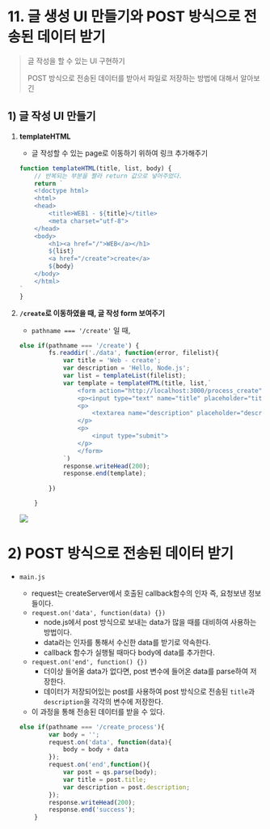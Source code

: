 # 11. 글 생성 UI 만들기와 POST 방식으로 전송된 데이터 받기

> 글 작성을 할 수 있는 UI 구현하기
>
> POST 방식으로 전송된 데이터를 받아서 파일로 저장하는 방법에 대해서 알아보긴



## 1) 글 작성 UI 만들기

1. **templateHTML**

   * 글 작성할 수 있는 page로 이동하기 위하여 링크 추가해주기

   ```javascript
   function templateHTML(title, list, body) {
       // 반복되는 부분을 짤라 return 값으로 넣어주었다.
       return `
       <!doctype html>
       <html>
       <head>
           <title>WEB1 - ${title}</title>
           <meta charset="utf-8">
       </head>
       <body>
           <h1><a href="/">WEB</a></h1>
           ${list}
           <a href="/create">create</a>
           ${body}
       </body>
       </html>
   `
   }
   ```


2. **`/create`로 이동하였을 때, 글 작성 form 보여주기**

   * `pathname === '/create'` 일 때, 

   ```javascript
   else if(pathname === '/create') {
           fs.readdir('./data', function(error, filelist){
               var title = 'Web - create';
               var description = 'Hello, Node.js';
               var list = templateList(filelist);
               var template = templateHTML(title, list,`
                   <form action="http://localhost:3000/process_create" method="post">
                   <p><input type="text" name="title" placeholder="title"></p>
                   <p>
                       <textarea name="description" placeholder="description"></textarea>
                   </p>
                   <p>
                       <input type="submit">
                   </p>
                   </form>
               `)
               response.writeHead(200);
               response.end(template);
           
           })
   
       }
   ```

   ![](C:\Users\kig95\Desktop\SSAFY\TIL\image\create.png)



# 2) POST 방식으로 전송된 데이터 받기

* `main.js`

  *  request는 createServer에서 호출된 callback함수의 인자 즉, 요청보낸 정보들이다.
  * `request.on('data', function(data) {})`
    * node.js에서 post 방식으로 보내는 data가 많을 때를 대비하여 사용하는 방법이다.
    * data라는 인자를 통해서 수신한 data를 받기로 약속한다.
    * callback 함수가 실행될 때마다 body에 data를 추가한다.
  * `request.on('end', function() {})`
    * 더이상 들어올 data가 없다면, post 변수에 들어온 data를 parse하여 저장한다.
    * 데이터가 저장되어있는 post를 사용하여 post 방식으로 전송된 `title`과 `description`을 각각의 변수에 저장한다.
  * 이 과정을 통해 전송된 데이터를 받을 수 있다.

  ```javascript
  else if(pathname === '/create_process'){
          var body = '';
          request.on('data', function(data){
              body = body + data
          });
          request.on('end',function(){
              var post = qs.parse(body);
              var title = post.title;
              var description = post.description;
          });
          response.writeHead(200);
          response.end('success');
      } 
  ```
